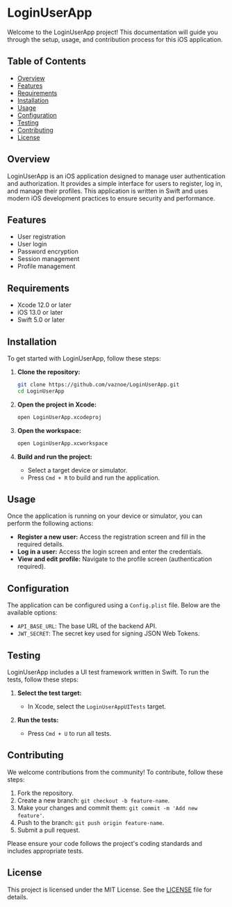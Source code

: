 # LoginUserApp

Welcome to the LoginUserApp project! This documentation will guide you through the setup, usage, and contribution process for this iOS application.

## Table of Contents
- [Overview](#overview)
- [Features](#features)
- [Requirements](#requirements)
- [Installation](#installation)
- [Usage](#usage)
- [Configuration](#configuration)
- [Testing](#testing)
- [Contributing](#contributing)
- [License](#license)

## Overview
LoginUserApp is an iOS application designed to manage user authentication and authorization. It provides a simple interface for users to register, log in, and manage their profiles. This application is written in Swift and uses modern iOS development practices to ensure security and performance.

## Features
- User registration
- User login
- Password encryption
- Session management
- Profile management

## Requirements
- Xcode 12.0 or later
- iOS 13.0 or later
- Swift 5.0 or later

## Installation
To get started with LoginUserApp, follow these steps:

1. **Clone the repository:**
    ```sh
    git clone https://github.com/vaznoe/LoginUserApp.git
    cd LoginUserApp
    ```

2. **Open the project in Xcode:**
    ```sh
    open LoginUserApp.xcodeproj
    ```

3. **Open the workspace:**
    ```sh
    open LoginUserApp.xcworkspace
    ```

4. **Build and run the project:**
    - Select a target device or simulator.
    - Press `Cmd + R` to build and run the application.

## Usage
Once the application is running on your device or simulator, you can perform the following actions:

- **Register a new user:** Access the registration screen and fill in the required details.
- **Log in a user:** Access the login screen and enter the credentials.
- **View and edit profile:** Navigate to the profile screen (authentication required).

## Configuration
The application can be configured using a `Config.plist` file. Below are the available options:

- `API_BASE_URL`: The base URL of the backend API.
- `JWT_SECRET`: The secret key used for signing JSON Web Tokens.

## Testing
LoginUserApp includes a UI test framework written in Swift. To run the tests, follow these steps:

1. **Select the test target:**
    - In Xcode, select the `LoginUserAppUITests` target.

2. **Run the tests:**
    - Press `Cmd + U` to run all tests.

## Contributing
We welcome contributions from the community! To contribute, follow these steps:

1. Fork the repository.
2. Create a new branch: `git checkout -b feature-name`.
3. Make your changes and commit them: `git commit -m 'Add new feature'`.
4. Push to the branch: `git push origin feature-name`.
5. Submit a pull request.

Please ensure your code follows the project's coding standards and includes appropriate tests.

## License
This project is licensed under the MIT License. See the [LICENSE](LICENSE) file for details.
